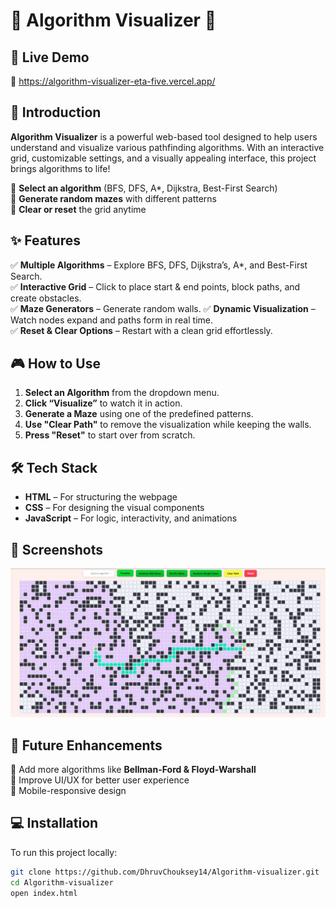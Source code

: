 # 🚀 Algorithm Visualizer 🎨  

## 🚀 Live Demo  
🔗 https://algorithm-visualizer-eta-five.vercel.app/



## 🌟 Introduction  
**Algorithm Visualizer** is a powerful web-based tool designed to help users understand and visualize various pathfinding algorithms. With an interactive grid, customizable settings, and a visually appealing interface, this project brings algorithms to life!  

🔹 **Select an algorithm** (BFS, DFS, A*, Dijkstra, Best-First Search)  
🔹 **Generate random mazes** with different patterns   
🔹 **Clear or reset** the grid anytime  

## ✨ Features  
✅ **Multiple Algorithms** – Explore BFS, DFS, Dijkstra’s, A*, and Best-First Search.  
✅ **Interactive Grid** – Click to place start & end points, block paths, and create obstacles.  
✅ **Maze Generators** – Generate random walls. 
✅ **Dynamic Visualization** – Watch nodes expand and paths form in real time.  
✅ **Reset & Clear Options** – Restart with a clean grid effortlessly.  

## 🎮 How to Use  
1. **Select an Algorithm** from the dropdown menu.  
2. **Click “Visualize”** to watch it in action.  
3. **Generate a Maze** using one of the predefined patterns.  
4. **Use "Clear Path"** to remove the visualization while keeping the walls.  
5. **Press "Reset"** to start over from scratch.  

 

## 🛠️ Tech Stack  
- **HTML** – For structuring the webpage  
- **CSS** – For designing the visual components  
- **JavaScript** – For logic, interactivity, and animations  

## 📸 Screenshots  
![Description](screenshots/img1.png)


## 📌 Future Enhancements  
📌 Add more algorithms like **Bellman-Ford & Floyd-Warshall**  
📌 Improve UI/UX for better user experience  
📌 Mobile-responsive design  

## 💻 Installation  
To run this project locally:  
```bash
git clone https://github.com/DhruvChouksey14/Algorithm-visualizer.git
cd Algorithm-visualizer
open index.html
